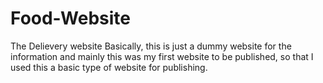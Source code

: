 # Food-Website
The Delievery website
Basically, this is just a dummy website for the information and mainly this was my first website to be published, so that I used this a basic type of website for publishing.
